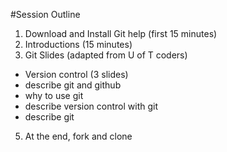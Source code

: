 #Session Outline
1. Download and Install Git help (first 15 minutes)
2. Introductions (15 minutes)
3. Git Slides (adapted from U of T coders)
  - Version control (3 slides)
  - describe git and github
  - why to use git
  - describe version control with git
  - describe git

5. At the end, fork and clone
